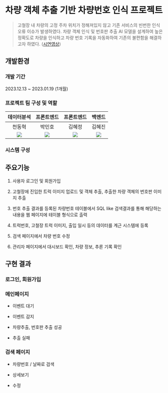 # 차량 객체 추출 기반 차량번호 인식 프로젝트

> 고철장 내 차량의 고정 주차 위치가 정해져있지 않고 기존 서비스의 빈번한 인식 오류 이슈가 발생하였다. 차량 객체 인식 및 번호판 추출 AI 모델을 설계하여 높은 정확도로 차량을 인식하고 차량 번호 기록을 자동화하여 기존의 불편함을 해결하고자 하였다. ([시연영상](https://www.youtube.com/watch?v=0vLeCDIigoE))

## 개발환경

### 개발 기간
2023.12.13 ~ 2023.01.19 (1개월)

### 프로젝트 팀 구성 및 역할

|데이터분석|프론트엔드|프론트엔드|백엔드|
|:---:|:---:|:---:|:---:|
|천동혁|박민호|김혜정|김혜진|
|[<img src="https://img.shields.io/badge/github-181717?style=for-the-badge&logo=github&logoColor=white">](https://github.com/cjs9615)|[<img src="https://img.shields.io/badge/github-181717?style=for-the-badge&logo=github&logoColor=white">](https://github.com/777Mino777)|[<img src="https://img.shields.io/badge/github-181717?style=for-the-badge&logo=github&logoColor=white">](https://github.com/maejyomi)|[<img src="https://img.shields.io/badge/github-181717?style=for-the-badge&logo=github&logoColor=white">](https://github.com/ynnij)|

### 시스템 구성


## 주요기능

1. 사용자 로그인 및 회원가입

2. 고철장에 진입한 트럭 이미지 업로드 및 객체 추출, 추출한 차량 객체의 번호판 이미지 추출

3. 번호 추출 결과를 등록된 차량번호 테이블에서 SQL like 검색결과를 통해 해당하는 내용을 웹 페이지에 테이블 형식으로 출력

4. 트럭번호, 고철장 트럭 이미지, 출입 일시 등의 데이터를 계근 시스템에 등록

5. 검색 페이지에서 차량 번호 수정

6. 관리자 페이지에서 대시보드 확인, 차량 정보, 추론 기록 확인

## 구현 결과

### 로그인, 회원가입


### 메인페이지

- 이벤트 대기


- 이벤트 감지


- 차량추출, 번호판 추출 성공


- 추출 실패


### 검색 페이지

- 차량번호 / 날짜로 검색

- 상세보기

- 수정